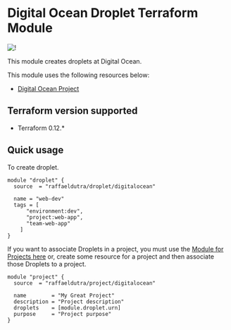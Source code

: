 # Digital Ocean Droplet Terraform Module

![!](https://img.shields.io/github/status/pulls/raffaeldutra/presentation-terraform-introduction.svg)

This module creates droplets at Digital Ocean.

This module uses the following resources below:

* [Digital Ocean Project](https://www.terraform.io/docs/providers/do/r/droplet.html)

## Terraform version supported

* Terraform 0.12.*

## Quick usage

To create droplet.

```hcl
module "droplet" {
  source  = "raffaeldutra/droplet/digitalocean"

  name = "web-dev"
  tags = [
      "environment:dev",
      "project:web-app",
      "team-web-app"
    ]
}
```

If you want to associate Droplets in a project, you must use the [Module for Projects here](https://github.com/raffaeldutra/terraform-digitalocean-project) or, create some resource for a project and then associate those Droplets to a project.

```hcl
module "project" {
  source  = "raffaeldutra/project/digitalocean"

  name        = "My Great Project"
  description = "Project description"
  droplets    = [module.droplet.urn]
  purpose     = "Project purpose"
}
```
